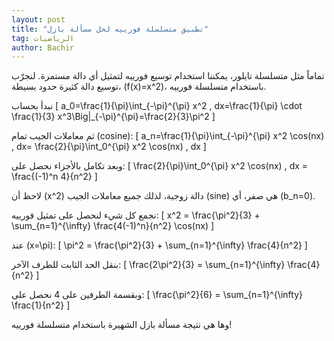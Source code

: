 ```yaml
---
layout: post
title: "تطبيق متسلسلة فورييه لحل مسألة بازل"
tag: الرياضيات
author: Bachir
---
```


تماماً مثل متسلسلة تايلور، يمكننا استخدام توسيع فورييه لتمثيل أي دالة مستمرة. لنجرّب توسيع دالة كثيرة حدود بسيطة، \(f(x)=x^2\)، باستخدام متسلسلة فورييه.

نبدأ بحساب
\[
a_0=\frac{1}{\pi}\int_{-\pi}^{\pi} x^2 \, dx=\frac{1}{\pi} \cdot \frac{1}{3} x^3\Big|_{-\pi}^{\pi}=\frac{2}{3}\pi^2
\]

ثم معاملات الجيب تمام (cosine):
\[
a_n=\frac{1}{\pi}\int_{-\pi}^{\pi} x^2 \cos(nx) \, dx= \frac{2}{\pi}\int_0^{\pi} x^2 \cos(nx) \, dx
\]

وبعد تكامل بالأجزاء نحصل على:
\[
\frac{2}{\pi}\int_0^{\pi} x^2 \cos(nx) \, dx = \frac{(-1)^n 4}{n^2}
\]

لاحظ أن \(x^2\) دالة زوجية، لذلك جميع معاملات الجيب (sine) هي صفر، أي \(b_n=0\).

نجمع كل شيء لنحصل على تمثيل فورييه:
\[
x^2 = \frac{\pi^2}{3} + \sum_{n=1}^{\infty} \frac{4(-1)^n}{n^2} \cos(nx)
\]

عند \(x=\pi\):
\[
\pi^2 = \frac{\pi^2}{3} + \sum_{n=1}^{\infty} \frac{4}{n^2}
\]

بنقل الحد الثابت للطرف الآخر:
\[
\frac{2\pi^2}{3} = \sum_{n=1}^{\infty} \frac{4}{n^2}
\]

وبقسمة الطرفين على 4 نحصل على:
\[
\frac{\pi^2}{6} = \sum_{n=1}^{\infty} \frac{1}{n^2}
\]

وها هي نتيجة مسألة بازل الشهيرة باستخدام متسلسلة فورييه!
